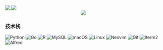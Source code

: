 <a href="https://github.com/anuraghazra/github-readme-stats">
  <img align="center" src="https://github-readme-stats.vercel.app/api?username=samprasgit&count_private=true&show_icons=true&theme=dark" />
</a>
<a href="https://github.com/anuraghazra/convoychat">
  <img align="center" src="https://github-readme-stats.vercel.app/api/top-langs/?username=samprasgit&langs_count=8&theme=dark&count_private=true&layout=compact&hide=javascript,html,css,CoffeeScript&card_width=280" />
</a>



<!-- <div align="center">                                                                               -->
<!--     <img  src="https://github-readme-streak-stats.herokuapp.com/?user=samprasgit&theme=dark" />   -->
<!-- </div>                                                                                             -->

<!-- **Skills:**                                                                                        -->

<!-- <code><img height="32" src="https://cdn.jsdelivr.net/npm/simple-icons@v5/icons/python.svg"></code> -->
<!-- <code><img height="32" src="https://cdn.jsdelivr.net/npm/simple-icons@v5/icons/go.svg"></code>     -->
<!-- <code><img height="32" src="https://cdn.jsdelivr.net/npm/simple-icons@v5/icons/r.svg"></code>     -->
<!-- <code><img height="32" src="https://cdn.jsdelivr.net/npm/simple-icons@v5/icons/mysql.svg"></code>  -->
<!-- <code><img height="32" src="https://cdn.jsdelivr.net/npm/simple-icons@v5/icons/git.svg"></code>    -->
<!-- <code><img height="32" src="https://cdn.jsdelivr.net/npm/simple-icons@v5/icons/linux.svg"></code>  -->
<!-- <code><img height="32" src="https://cdn.jsdelivr.net/npm/simple-icons@v5/icons/vim.svg"></code>    -->
<!-- <code><img height="32" src="https://cdn.jsdelivr.net/npm/simple-icons@v5/icons/macos.svg"></code>  -->
<!-- <code><img height="32" src="https://cdn.jsdelivr.net/npm/simple-icons@v5/icons/alfred.svg"></code> -->


<div align="center">
    <img src="https://activity-graph.herokuapp.com/graph?username=samprasgit&theme=dracula" />
</div>

### 技术栈

![Python](https://img.shields.io/badge/-Python-192133?style=flat-square&logo=python&logoColor=white)
![Go](https://img.shields.io/badge/-go-192133?style=flat-square&logo=go&logoColor=white)
![R](https://img.shields.io/badge/-go-192133?style=flat-square&logo=r&logoColor=white)
![MySQL](https://img.shields.io/badge/-MySQL-192133?style=flat-square&logo=mysql&logoColor=white)
![macOS](https://img.shields.io/badge/-MacOS-192133?style=flat-square&logo=macos&logoColor=white)
![Linux](https://img.shields.io/badge/-Linux-192133?style=flat-square&logo=Linux&logoColor=white)
![Neovim](https://img.shields.io/badge/-Vim-192133?style=flat-square&logo=neovim&logoColor=white)
![Git](https://img.shields.io/badge/-Git-192133?style=flat-square&logo=git&logoColor=white)
![Iterm2](https://img.shields.io/badge/-Iterm2-192133?style=flat-square&logo=Iterm2&logoColor=white)
![Alfred](https://img.shields.io/badge/-Alfred-192133?style=flat-square&logo=alfred&logoColor=white)
